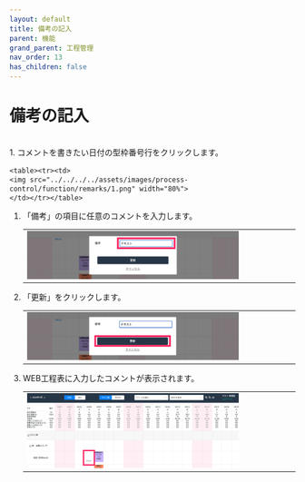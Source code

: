 ```yaml
---
layout: default
title: 備考の記入
parent: 機能
grand_parent: 工程管理
nav_order: 13
has_children: false
---
```


# 備考の記入

<br>
1. コメントを書きたい日付の型枠番号行をクリックします。

    <table><tr><td>
    <img src="../../../../assets/images/process-control/function/remarks/1.png" width="80%">
    </td></tr></table>

1. 「備考」の項目に任意のコメントを入力します。

    <table><tr><td>
    <img src="../../../../assets/images/process-control/function/remarks/2.png" width="80%">
    </td></tr></table>

1. 「更新」をクリックします。

    <table><tr><td>
    <img src="../../../../assets/images/process-control/function/remarks/3.png" width="80%">
    </td></tr></table>

1. WEB工程表に入力したコメントが表示されます。

    <table><tr><td>
    <img src="../../../../assets/images/process-control/function/remarks/4.png" width="80%">
    </td></tr></table>